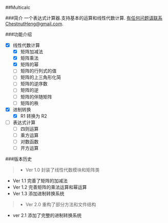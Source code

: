 ##Multicalc

###简介
一个表达式计算器.支持基本的运算和线性代数计算.
有任何问题请联系ChestnutHeng@gmail.com.

###功能介绍

- [x] 线性代数计算
  - [x] 矩阵加减法
  - [x] 矩阵乘法
  - [x] 矩阵的幂
  - [ ] 矩阵的行列式的值
  - [ ] 矩阵的上三角形化简
  - [ ] 矩阵的逆序数
  - [ ] 矩阵的逆
  - [ ] 矩阵的伴随矩阵
  - [ ] 矩阵的秩
- [x] 进制转换
  - [x] R1 转换为 R2
- [ ] 表达式计算
  - [ ] 四则运算
  - [ ] 乘方运算
  - [ ] 对数函数
  - [ ] 开方运算
  
###版本历史
> * Ver 1.0 封装了线性代数模块和矩阵类
* Ver 1.1 完善了矩阵的加减法
* Ver 1.2 完善矩阵的乘法运算和幂运算
* Ver 1.3 添加进制转换系统


> * Ver 2.0 重构了部分方法和文件结构
* ver 2.1 添加了完整的进制转换系统



